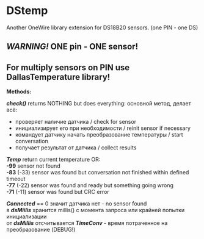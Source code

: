 # DStemp
Another OneWire library extension for DS18B20 sensors. (one PIN - one DS)
 
***WARNING!***  **ONE pin - ONE sensor!**  
---

For multiply sensors on PIN use DallasTemperature library!
---
 
**Methods:**  

   **_check()_** returns NOTHING but does everything:
   основной метод, делает всё:
   - проверяет наличие датчика / check for sensor
   - инициализирует его при необходимости / reinit sensor if necessary
   - командует датчику начать преобразование температуры / start conversation
   - получает результат от датчика / collect results
   
   **_Temp_** return current temperature OR:  
   **-99**  sensor not found  
   **-83**  (-33) sensor was found but conversation not finished within defined timeout  
   **-77**  (-22) sensor was found and ready but something going wrong  
   **-71**  (-11) sensor was found but CRC error  

   **_Connected_** == 0 значит датчика нет - no sensor found  
   в **_dsMiilis_** хранится millis() c момента запроса или крайней попытки инициализации  
   от **_dsMillis_** отсчитывается **_TimeConv_** - время потраченное на преобразование (DEBUG!)  
